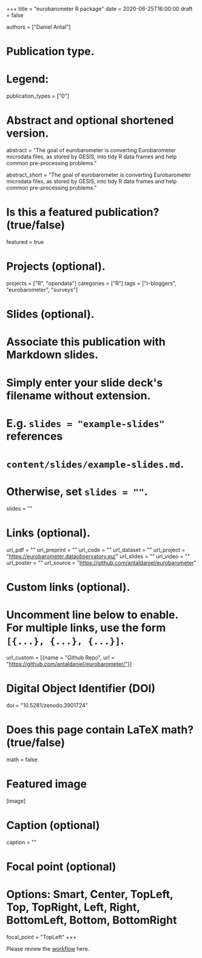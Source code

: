 +++
title = "eurobarometer R package"
date = 2020-06-25T16:00:00
draft = false

authors = ["Daniel Antal"]

# Publication type.
# Legend:

publication_types = ["0"]

# Abstract and optional shortened version.
abstract = "The goal of eurobarometer is converting Eurobarometer microdata files, as stored by GESIS, into tidy R data frames and help common pre-processing problems."

abstract_short = "The goal of eurobarometer is converting Eurobarometer microdata files, as stored by GESIS, into tidy R data frames and help common pre-processing problems."

# Is this a featured publication? (true/false)
featured = true

# Projects (optional).
projects = ["R", "opendata"]
categories = ["R"]
tags = ["r-bloggers", "eurobarometer", "surveys"]

# Slides (optional).
#   Associate this publication with Markdown slides.
#   Simply enter your slide deck's filename without extension.
#   E.g. `slides = "example-slides"` references 
#   `content/slides/example-slides.md`.
#   Otherwise, set `slides = ""`.
slides = ""

# Links (optional).
url_pdf = ""
url_preprint = ""
url_code = ""
url_dataset = ""
url_project = "https://eurobarometer.dataobservatory.eu/"
url_slides = ""
url_video = ""
url_poster = ""
url_source = "https://github.com/antaldaniel/eurobarometer"

# Custom links (optional).
#   Uncomment line below to enable. For multiple links, use the form `[{...}, {...}, {...}]`.
url_custom = [{name = "Github Repo", url = "https://github.com/antaldaniel/eurobarometer/"}]

# Digital Object Identifier (DOI)
doi = "10.5281/zenodo.3901724"

# Does this page contain LaTeX math? (true/false)
math = false

# Featured image
[image]
  # Caption (optional)
  caption = ""

  # Focal point (optional)
  # Options: Smart, Center, TopLeft, Top, TopRight, Left, Right, BottomLeft, Bottom, BottomRight
  focal_point = "TopLeft"
+++

Please review the [workflow](https://eurobarometer.dataobservatory.eu/articles/workflow.html) here.
